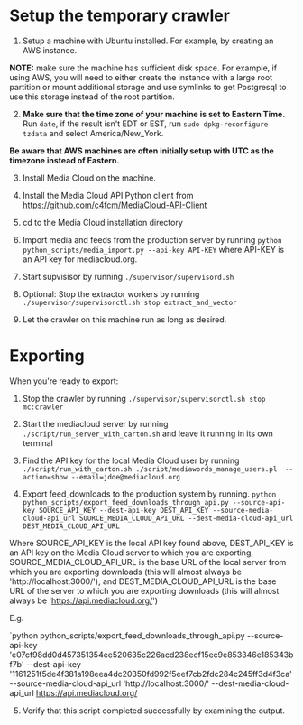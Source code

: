 # Setup the temporary crawler

1. Setup a machine with Ubuntu installed. For example, by creating an AWS instance.

 **NOTE:** make sure the machine has sufficient disk space. For example, if using AWS, you will need to either create the instance with a large root partition or mount additional storage and use symlinks to get Postgresql to use this storage instead of the root partition.

2. **Make sure that the time zone of your machine is set to Eastern Time.** Run `date`, if the result isn't EDT or EST, run `sudo dpkg-reconfigure tzdata` and select America/New_York.

 **Be aware that AWS machines are often initially setup with UTC as the timezone instead of Eastern.**

3. Install Media Cloud on the machine.

5. Install the Media Cloud API Python client from https://github.com/c4fcm/MediaCloud-API-Client

5. cd to the Media Cloud installation directory

6. Import media and feeds from the production server by running `python python_scripts/media_import.py --api-key API-KEY` where API-KEY is an API key for mediacloud.org.

7. Start supvisisor by running `./supervisor/supervisord.sh`

8. Optional: Stop the extractor workers by running `./supervisor/supervisorctl.sh stop extract_and_vector`

9. Let the crawler on this machine run as long as desired.

# Exporting

When you're ready to export:

1. Stop the crawler by running `./supervisor/supervisorctl.sh stop mc:crawler`

2. Start the mediacloud server by running `./script/run_server_with_carton.sh` and leave it running in its own terminal

3. Find the API key for the local Media Cloud user by running `./script/run_with_carton.sh ./script/mediawords_manage_users.pl  --action=show --email=jdoe@mediacloud.org`

4. Export feed_downloads to the production system by running. `python python_scripts/export_feed_downloads_through_api.py --source-api-key SOURCE_API_KEY --dest-api-key DEST_API_KEY --source-media-cloud-api_url SOURCE_MEDIA_CLOUD_API_URL --dest-media-cloud-api_url DEST_MEDIA_CLOUD_API_URL`

 Where SOURCE_API_KEY is the local API key found above, DEST_API_KEY is an API key on the Media Cloud server to which you are exporting, SOURCE_MEDIA_CLOUD_API_URL is the base URL of the local server from which you are exporting downloads (this will almost always be 'http://localhost:3000/'), and DEST_MEDIA_CLOUD_API_URL is the base URL of the server to which you are exporting downloads (this will almost always be 'https://api.mediacloud.org/')

 E.g.

 `python python_scripts/export_feed_downloads_through_api.py --source-api-key 'e07cf98dd0d457351354ee520635c226acd238ecf15ec9e853346e185343bf7b' --dest-api-key  '1161251f5de4f381a198eea4dc20350fd992f5eef7cb2fdc284c245ff3d4f3ca' --source-media-cloud-api_url  'http://localhost:3000/' --dest-media-cloud-api_url https://api.mediacloud.org/

5. Verify that this script completed successfully by examining the output.
